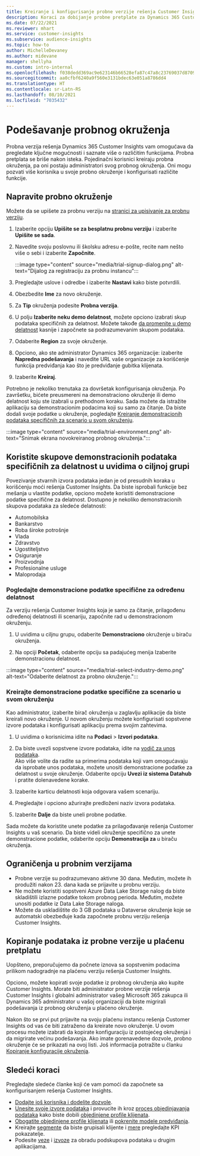 ```yaml
---
title: Kreiranje i konfigurisanje probne verzije rešenja Customer Insights
description: Koraci za dobijanje probne pretplate za Dynamics 365 Customer Insights i njegovo konfigurisanje.
ms.date: 07/22/2021
ms.reviewer: mhart
ms.service: customer-insights
ms.subservice: audience-insights
ms.topic: how-to
author: MichelleDevaney
ms.author: midevane
manager: shellyha
ms.custom: intro-internal
ms.openlocfilehash: f038dedd369ac9e623146b66528efa87c47a8c23769037d8709fa9b804a0b723
ms.sourcegitcommit: aa0cfbf6240a9f560e3131bdec63e051a8786dd4
ms.translationtype: HT
ms.contentlocale: sr-Latn-RS
ms.lasthandoff: 08/10/2021
ms.locfileid: "7035432"
---
```

# <a name="set-up-a-trial-environment"></a>Podešavanje probnog okruženja 

Probna verzija rešenja Dynamics 365 Customer Insights vam omogućava da pregledate ključne mogućnosti i saznate više o različitim funkcijama. Probna pretplata se briše nakon isteka. Pojedinačni korisnici kreiraju probna okruženja, pa oni postaju administratori svog probnog okruženja. Oni mogu pozvati više korisnika u svoje probno okruženje i konfigurisati različite funkcije.

## <a name="create-a-trial-environment"></a>Napravite probno okruženje

Možete da se upišete za probnu verziju na [stranici za upisivanje za probnu verziju](https://dynamics.microsoft.com/get-started/free-trial/?appname=customerinsights). 

1. Izaberite opciju **Upišite se za besplatnu probnu verziju** i izaberite **Upišite se sada**.

1. Navedite svoju poslovnu ili školsku adresu e-pošte, recite nam nešto više o sebi i izaberite **Započnite**.

   :::image type="content" source="media/trial-signup-dialog.png" alt-text="Dijalog za registraciju za probnu instancu":::

1. Pregledajte uslove i odredbe i izaberite **Nastavi** kako biste potvrdili.

1. Obezbedite **Ime** za novo okruženje. 

1. Za **Tip** okruženja podesite **Probna verzija**.

1. U polju **Izaberite neku demo delatnost**, možete opciono izabrati skup podataka specifičnih za delatnost. Možete takođe [da promenite u demo delatnost](#use-industry-specific-demo-data-sets-in-audience-insights) kasnije i započnete sa podrazumevanim skupom podataka.

1. Odaberite **Region** za svoje okruženje.

1. Opciono, ako ste administrator Dynamics 365 organizacije: izaberite **Napredna podešavanja** i navedite URL vaše organizacije za korišćenje funkcija predviđanja kao što je predviđanje gubitka klijenata. 

1. Izaberite **Kreiraj**. 

Potrebno je nekoliko trenutaka za dovršetak konfigurisanja okruženja. Po završetku, bićete preusmereni na demonstraciono okruženje ili demo delatnost koju ste izabrali u prethodnom koraku. Sada možete da istražite aplikaciju sa demonstracionim podacima koji su samo za čitanje. Da biste dodali svoje podatke u okruženje, pogledajte [Kreiranje demonstracionih podataka specifičnih za scenario u svom okruženju](#create-scenario-specific-demo-data-in-your-own-environment).

:::image type="content" source="media/trial-environment.png" alt-text="Snimak ekrana novokreiranog probnog okruženja.":::

## <a name="use-industry-specific-demo-data-sets-in-audience-insights"></a>Koristite skupove demonstracionih podataka specifičnih za delatnost u uvidima o ciljnoj grupi

Povezivanje stvarnih izvora podataka jedan je od presudnih koraka u korišćenju moći rešenja Customer Insights. Da biste isprobali funkcije bez mešanja u vlastite podatke, opciono možete koristiti demonstracione podatke specifične za delatnost. Dostupno je nekoliko demonstracionih skupova podataka za sledeće delatnosti: 

-   Automobilska
-   Bankarstvo
-   Roba široke potrošnje
-   Vlada
-   Zdravstvo
-   Ugostiteljstvo
-   Osiguranje
-   Proizvodnja
-   Profesionalne usluge
-   Maloprodaja

### <a name="see-industry-specific-demo-data-in-trials"></a>Pogledajte demonstracione podatke specifične za određenu delatnost

Za verziju rešenja Customer Insights koja je samo za čitanje, prilagođenu određenoj delatnosti ili scenariju, započnite rad u demonstracionom okruženju. 
 
1.  U uvidima u ciljnu grupu, odaberite **Demonstraciono** okruženje u biraču okruženja.

2.  Na opciji **Početak**, odaberite opciju sa padajućeg menija Izaberite demonstracionu delatnost.

:::image type="content" source="media/trial-select-industry-demo.png" alt-text="Odaberite delatnost za probno okruženje.":::

### <a name="create-scenario-specific-demo-data-in-your-own-environment"></a>Kreirajte demonstracione podatke specifične za scenario u svom okruženju

Kao administrator, izaberite birač okruženja u zaglavlju aplikacije da biste kreirali novo okruženje. U novom okruženju možete konfigurisati sopstvene izvore podataka i konfigurisati aplikaciju prema svojim zahtevima. 

1.  U uvidima o korisnicima idite na **Podaci** > **Izvori podataka**.

2.  Da biste uvezli sopstvene izvore podataka, idite na [vodič za unos podataka](data-sources.md).     
   Ako više volite da radite sa primerima podataka koji vam omogućavaju da isprobate unos podataka, možete unositi demonstracione podatke za delatnost u svoje okruženje. Odaberite opciju **Uvezi iz sistema Datahub** i pratite dolenavedene korake.

3.  Izaberite karticu delatnosti koja odgovara vašem scenariju. 

4.  Pregledajte i opciono ažurirajte predloženi naziv izvora podataka. 

5.  Izaberite **Dalje** da biste uneli probne podatke. 

Sada možete da koristite unete podatke za prilagođavanje rešenja Customer Insights u vaš scenario. Da biste videli okruženje specifično za unete demonstracione podatke, odaberite opciju **Demonstracija za <Industry>** u biraču okruženja.

## <a name="limitations-in-trials"></a>Ograničenja u probnim verzijama

- Probne verzije su podrazumevano aktivne 30 dana. Međutim, možete ih produžiti nakon 23. dana kada se prijavite u probnu verziju.
- Ne možete koristiti sopstveni Azure Data Lake Storage nalog da biste skladištili izlazne podatke tokom probnog perioda. Međutim, možete unositi podatke iz Data Lake Storage naloga.
- Možete da uskladištite do 3 GB podataka u Dataverse okruženje koje se automatski obezbeđuje kada započnete probnu verziju rešenja Customer Insights.

## <a name="copy-data-from-a-trial-to-a-paid-subscription"></a>Kopiranje podataka iz probne verzije u plaćenu pretplatu

Uopšteno, preporučujemo da počnete iznova sa sopstvenim podacima prilikom nadogradnje na plaćenu verziju rešenja Customer Insights. 

Opciono, možete kopirati svoje podatke iz probnog okruženja ako kupite Customer Insights. Morate biti administrator probne verzije rešenja Customer Insights i globalni administrator vašeg Microsoft 365 zakupca ili Dynamics 365 administrator u vašoj organizaciji da biste migrirali podešavanja iz probnog okruženja u plaćeno okruženje. 

Nakon što se prvi put prijavite na svoju plaćenu instancu rešenja Customer Insights od vas će biti zatraženo da kreirate novo okruženje. U ovom procesu možete izabrati da kopirate konfiguraciju iz postojećeg okruženja i da migrirate većinu podešavanja. Ako imate gorenavedene dozvole, probno okruženje će se prikazati na ovoj listi. Još informacija potražite u članku [Kopiranje konfiguracije okruženja](manage-environments.md#copy-the-environment-configuration).

## <a name="next-steps"></a>Sledeći koraci

Pregledajte sledeće članke koji će vam pomoći da započnete sa konfigurisanjem rešenja Customer Insights. 

- [Dodajte još korisnika i dodelite dozvole](permissions.md).
- [Unesite svoje izvore podataka](data-sources.md) i provucite ih kroz [proces objedinjavanja podataka](data-unification.md) kako biste dobili [objedinjene profile klijenata](customer-profiles.md).
- [Obogatite objedinjene profile klijenata](enrichment-hub.md) ili [pokrenite modele predviđanja](predictions-overview.md).
- Kreirajte [segmente](segments.md) da biste grupisali klijente i [mere](measures.md) pregledajte KPI pokazatelje.
- Podesite [veze](connections.md) i [izvoze](export-destinations.md) za obradu podskupova podataka u drugim aplikacijama.